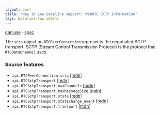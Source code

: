 ```yaml
---
layout: post
title: "New in Low Baseline Support: WebRTC SCTP information"
tags: baseline-low webrtc
---
```


[caniuse](https://caniuse.com/?search=webrtc-sctp) · [spec](https://w3c.github.io/webrtc-pc/#rtcsctptransport-interface)

The `sctp` object on `RTCPeerConnection` represents the negotiated SCTP transport. SCTP (Stream Control Transmission Protocol) is the protocol that `RTCDataChannel` uses.

### Source features

- ``api.RTCPeerConnection.sctp`` [[mdn]](https://developer.mozilla.org/en-US/search?q=api.RTCPeerConnection.sctp)
- ``api.RTCSctpTransport`` [[mdn]](https://developer.mozilla.org/en-US/search?q=api.RTCSctpTransport)
- ``api.RTCSctpTransport.maxChannels`` [[mdn]](https://developer.mozilla.org/en-US/search?q=api.RTCSctpTransport.maxChannels)
- ``api.RTCSctpTransport.maxMessageSize`` [[mdn]](https://developer.mozilla.org/en-US/search?q=api.RTCSctpTransport.maxMessageSize)
- ``api.RTCSctpTransport.state`` [[mdn]](https://developer.mozilla.org/en-US/search?q=api.RTCSctpTransport.state)
- ``api.RTCSctpTransport.statechange_event`` [[mdn]](https://developer.mozilla.org/en-US/search?q=api.RTCSctpTransport.statechange_event)
- ``api.RTCSctpTransport.transport`` [[mdn]](https://developer.mozilla.org/en-US/search?q=api.RTCSctpTransport.transport)
